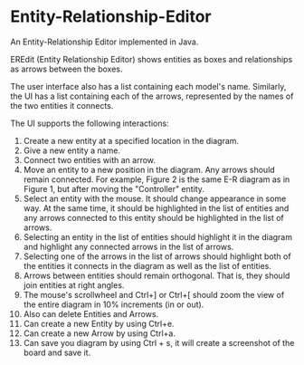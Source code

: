 # Entity-Relationship-Editor
An Entity-Relationship Editor implemented in Java.

EREdit (Entity Relationship Editor) shows entities as boxes and relationships as arrows between the boxes.

The user interface also has a list containing each model's name. Similarly, the UI has a list containing each of the arrows, represented by the names of the two entities it connects.

The UI supports the following interactions:

1. Create a new entity at a specified location in the diagram.
2. Give a new entity a name.
3. Connect two entities with an arrow.
4. Move an entity to a new position in the diagram. Any arrows should remain connected. For example, Figure 2 is the same E-R diagram as in Figure 1, but after moving the "Controller" entity.
5. Select an entity with the mouse. It should change appearance in some way. At the same time, it should be highlighted in the list of entities and any arrows connected to this entity should be highlighted in the list of arrows.
6. Selecting an entity in the list of entities should highlight it in the diagram and highlight any connected arrows in the list of arrows.
7. Selecting one of the arrows in the list of arrows should highlight both of the entities it connects in the diagram as well as the list of entities.
8. Arrows between entities should remain orthogonal. That is, they should join entities at right angles.
9. The mouse's scrollwheel and Ctrl+] or Ctrl+[ should zoom the view of the entire diagram in 10% increments (in or out).
10. Also can delete Entities and Arrows.
11. Can create a new Entity by using Ctrl+e.
12. Can create a new Arrow by using Ctrl+a.
13. Can save you diagram by using Ctrl + s, it will create a screenshot of the board and save it.
